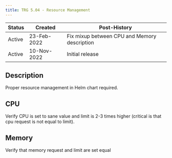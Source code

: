 ```yaml
---
title: TRG 5.04 - Resource Management
---
```


| Status | Created     | Post-History                                 |
|--------|-------------|----------------------------------------------|
| Active | 23-Feb-2022 | Fix mixup between CPU and Memory description |
| Active | 10-Nov-2022 | Initial release                              |

## Description

Proper resource management in Helm chart required.

## CPU

Verify CPU is set to sane value and limit is 2-3 times higher (critical is that cpu request is not equal to limit).

## Memory

Verify that memory request and limit are set equal
